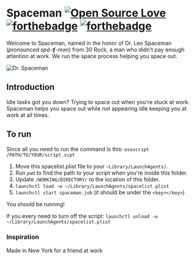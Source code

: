 # Spaceman [![Open Source Love](https://badges.frapsoft.com/os/v1/open-source.png?v=103)](https://github.com/ellerbrock/open-source-badges/) [![forthebadge](http://forthebadge.com/images/badges/gluten-free.svg)](http://forthebadge.com) [![forthebadge](http://forthebadge.com/images/badges/powered-by-responsibility.svg)](http://forthebadge.com)

Welcome to Spaceman, named in the honor of Dr. Leo Spaceman (_pronounced spä-ʧ-mən_) from 30 Rock, a man who didn't pay enough attention at work. We run the space process helping you space out.

![Dr. Spaceman](https://images.duckduckgo.com/iu/?u=http%3A%2F%2F38.media.tumblr.com%2F3be4b0c28f4d6e4e581a9a76e2eafb4d%2Ftumblr_mof6m5CeWW1qh1g19o1_500.gif&f=1 "Dr. Spaceman") 

## Introduction

Idle tasks got you down? Trying to space out when you're stuck at work. Spaceman helps you space out while not appearing idle keeping you at work at all times.

## To run

Since all you need to run the command is this:
`osascript /PATH/TO/YOUR/script.scpt`

1. Move this spacelist.plist file to your `~Library/LaunchAgents/`.
2. Run `pwd` to find the path to your script when you're inside this folder.
3. Update `/WORKING/DIRECTORY/` to the location of this folder.
4. `launchctl load -w ~/Library/LaunchAgents/spacelist.plist`
5. `launchctl start spaceman.job` (it should be under the `<key></key>`)

You should be running!

If you every need to turn off the script: `launchctl unload -w ~/Library/LaunchAgents/spacelist.plist`
 

### Inspiration

Made in New York for a friend at work

